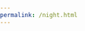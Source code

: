 ```yaml
---
permalink: /night.html
---
```

<html lang="en">
<head>
    <meta charset="UTF-8">
    <meta name="viewport" content="width=device-width, initial-scale=1.0">
    <title>Night Sky</title>
    <link rel="stylesheet" href="styles.css">
</head>
<body>
    <div class="night-sky">
        <!-- Replace div elements with SVG star shapes -->
        <svg class="star" xmlns="http://www.w3.org/2000/svg" viewBox="0 0 100 100" width="2" height="2">
            <!-- Rotated and Flipped Curves -->
            <path d="M75,25 Q50,50 75,75" fill="#fff" stroke="#fff" transform="rotate(45 50 50)" />
            <path d="M25,75 Q50,50 75,75" fill="#fff" stroke="#fff" transform="rotate(45 50 50)" />
            <path d="M25,25 Q50,50 75,25" fill="#fff" stroke="#fff" transform="rotate(45 50 50)" /> <!-- Flipped Curve -->
            <path d="M25,25 Q50,50 25,75" fill="#fff" stroke="#fff" transform="rotate(45 50 50)" />
        </svg>
    </div>
    <style>
        body {
            margin: 0;
            padding: 0;
            overflow: hidden; /* Prevent horizontal scrolling */
        }

        .night-sky {
            width: 100%;
            height: 100vh; /* Full viewport height */
            background-color: #041e42; /* Dark blue for the sky */
            position: relative;
        }

        .star {
            position: absolute;
            animation: twinkle 1s infinite alternate; /* Add twinkle animation */
        }

        /* Set position of stars */
        .star {
            top: 20%;
            left: 30%;
        }

        /* You can add more star positions similarly */
        /* Ensure stars are not overlapping with each other for a natural look */

        @keyframes twinkle {
            0% { opacity: 0.5; }
            100% { opacity: 1; }
        }
    </style>
</body>
